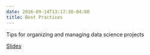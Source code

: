```yaml
---
date: 2016-09-14T13:17:30-04:00
title: Best Practices
---
```


Tips for organizing and managing data science projects

[Slides](BestPractices.pdf)

